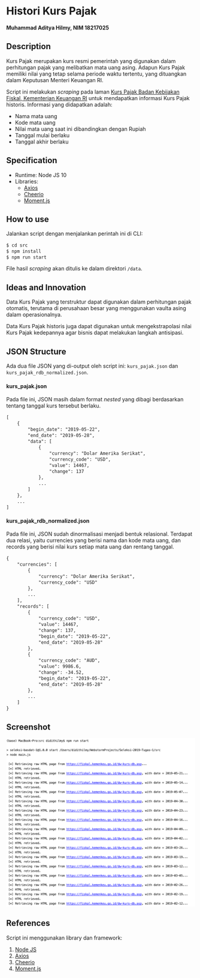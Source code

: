 # Histori Kurs Pajak
**Muhammad Aditya Hilmy, NIM 18217025**

## Description
Kurs Pajak merupakan kurs resmi pemerintah yang digunakan dalam perhitungan pajak yang melibatkan mata uang asing. Adapun Kurs Pajak memiliki nilai yang tetap selama periode waktu tertentu, yang dituangkan dalam Keputusan Menteri Keuangan RI.
 
Script ini melakukan *scraping* pada laman [Kurs Pajak Badan Kebijakan Fiskal, Kementerian Keuangan RI](https://fiskal.kemenkeu.go.id/dw-kurs-db.asp) untuk mendapatkan informasi Kurs Pajak historis. Informasi yang didapatkan adalah:
- Nama mata uang
- Kode mata uang
- Nilai mata uang saat ini dibandingkan dengan Rupiah
- Tanggal mulai berlaku
- Tanggal akhir berlaku

## Specification
- Runtime: Node JS 10
- Libraries:
  - [Axios](https://github.com/axios/axios)
  - [Cheerio](https://github.com/cheeriojs/cheerio)
  - [Moment.js](https://github.com/moment/moment)

## How to use
Jalankan script dengan menjalankan perintah ini di CLI:
```
$ cd src
$ npm install
$ npm run start
```
File hasil *scraping* akan ditulis ke dalam direktori ```/data```.

## Ideas and Innovation
Data Kurs Pajak yang terstruktur dapat digunakan dalam perhitungan pajak otomatis, terutama di perusahaan besar yang menggunakan vaulta asing dalam operasionalnya.

Data Kurs Pajak historis juga dapat digunakan untuk mengekstrapolasi nilai Kurs Pajak kedepannya agar bisnis dapat melakukan langkah antisipasi.

## JSON Structure
Ada dua file JSON yang di-output oleh script ini: ```kurs_pajak.json``` dan ```kurs_pajak_rdb_normalized.json```.

#### kurs_pajak.json
Pada file ini, JSON masih dalam format *nested* yang dibagi berdasarkan tentang tanggal kurs tersebut berlaku.
```
[
    {
        "begin_date": "2019-05-22",
        "end_date": "2019-05-28",
        "data": [
            {
                "currency": "Dolar Amerika Serikat",
                "currency_code": "USD",
                "value": 14467,
                "change": 137
            },
            ...
        ]
    },
    ...
]
```

#### kurs_pajak_rdb_normalized.json
Pada file ini, JSON sudah dinormalisasi menjadi bentuk relasional. Terdapat dua relasi, yaitu currencies yang berisi nama dan kode mata uang, dan records yang berisi nilai kurs setiap mata uang dan rentang tanggal.
```
{
    "currencies": [
        {
            "currency": "Dolar Amerika Serikat",
            "currency_code": "USD"
        },
        ...
    ],
    "records": [
        {
            "currency_code": "USD",
            "value": 14467,
            "change": 137,
            "begin_date": "2019-05-22",
            "end_date": "2019-05-28"
        },
        {
            "currency_code": "AUD",
            "value": 9986.6,
            "change": -34.52,
            "begin_date": "2019-05-22",
            "end_date": "2019-05-28"
        },
        ...
    ]
}
``` 

## Screenshot
![](screenshots/scr1.png)

## References
Script ini menggunakan library dan framework:
1. [Node JS](https://nodejs.org)
2. [Axios](https://github.com/axios/axios)
3. [Cheerio](https://github.com/cheeriojs/cheerio)
4. [Moment.js](https://github.com/moment/moment)